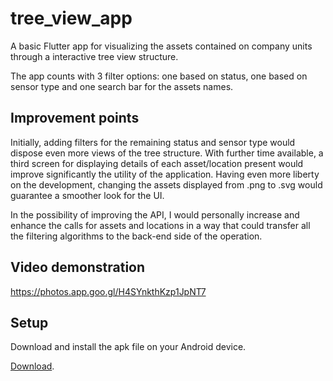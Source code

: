 # tree_view_app

A basic Flutter app for visualizing the assets contained on company units through a interactive tree view structure.

The app counts with 3 filter options: one based on status, one based on sensor type and one search bar for the assets names.

## Improvement points

Initially, adding filters for the remaining status and sensor type would dispose even more views of the tree structure. With further time available, a third screen for displaying details of each asset/location present would improve significantly the utility of the application. Having even more liberty on the development, changing the assets displayed from .png to .svg would guarantee a smoother look for the UI.

In the possibility of improving the API, I would personally increase and enhance the calls for assets and locations in a way that could transfer all the filtering algorithms to the back-end side of the operation.

## Video demonstration
https://photos.app.goo.gl/H4SYnkthKzp1JpNT7

## Setup

Download and install the apk file on your Android device.

[Download](https://github.com/muriloFfelix/tree_view_app/releases).
